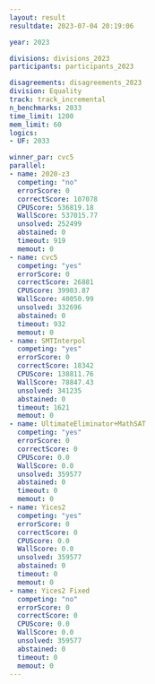 ```yaml
---
layout: result
resultdate: 2023-07-04 20:19:06

year: 2023

divisions: divisions_2023
participants: participants_2023

disagreements: disagreements_2023
division: Equality
track: track_incremental
n_benchmarks: 2033
time_limit: 1200
mem_limit: 60
logics:
- UF: 2033

winner_par: cvc5
parallel:
- name: 2020-z3
  competing: "no"
  errorScore: 0
  correctScore: 107078
  CPUScore: 536819.18
  WallScore: 537015.77
  unsolved: 252499
  abstained: 0
  timeout: 919
  memout: 0
- name: cvc5
  competing: "yes"
  errorScore: 0
  correctScore: 26881
  CPUScore: 39903.87
  WallScore: 40050.99
  unsolved: 332696
  abstained: 0
  timeout: 932
  memout: 0
- name: SMTInterpol
  competing: "yes"
  errorScore: 0
  correctScore: 18342
  CPUScore: 138811.76
  WallScore: 78847.43
  unsolved: 341235
  abstained: 0
  timeout: 1621
  memout: 0
- name: UltimateEliminator+MathSAT
  competing: "yes"
  errorScore: 0
  correctScore: 0
  CPUScore: 0.0
  WallScore: 0.0
  unsolved: 359577
  abstained: 0
  timeout: 0
  memout: 0
- name: Yices2
  competing: "yes"
  errorScore: 0
  correctScore: 0
  CPUScore: 0.0
  WallScore: 0.0
  unsolved: 359577
  abstained: 0
  timeout: 0
  memout: 0
- name: Yices2 Fixed
  competing: "no"
  errorScore: 0
  correctScore: 0
  CPUScore: 0.0
  WallScore: 0.0
  unsolved: 359577
  abstained: 0
  timeout: 0
  memout: 0
---
```

